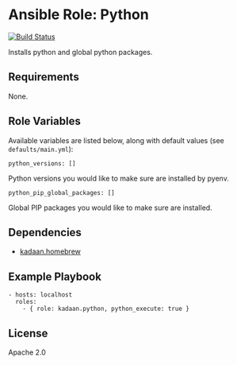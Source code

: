 # Ansible Role: Python

[![Build Status](https://travis-ci.com/kadaan/ansible-role-python.svg?branch=master)](https://travis-ci.com/kadaan/ansible-role-python)

Installs python and global python packages.

## Requirements

None.

## Role Variables

Available variables are listed below, along with default values (see `defaults/main.yml`):

    python_versions: []

Python versions you would like to make sure are installed by pyenv.

    python_pip_global_packages: []

Global PIP packages you would like to make sure are installed.

## Dependencies

  - [kadaan.homebrew](https://galaxy.ansible.com/kadaan/homebrew/)

## Example Playbook

    - hosts: localhost
      roles:
        - { role: kadaan.python, python_execute: true }

## License

Apache 2.0
